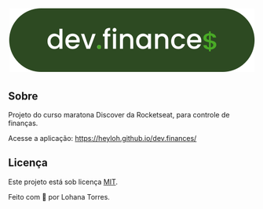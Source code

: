 <h1 align="center" >
  <img alt="dev.finances" title="dev.finances" src=".github/assets/logo.svg" />
</h1>

## Sobre

Projeto do curso maratona Discover da Rocketseat, para controle de finanças.

Acesse a aplicação: https://heyloh.github.io/dev.finances/

<!-- ## Tarefas

### 01 - Assistir aos cursos/aulas

- [x] Guia estelar de programação
- [x] Ambiente dev de outro mundo

### 02 - Assistir aos cursos/aulas

#### Revisão

##### HTML

- [ ] O guia estelar de HTML
- [ ] HTML que faz sentido para todos

##### CSS

- [ ] O guia estelar de css
- [ ] Nem tudo são pixels
- [ ] Uma caixa dentro da outra
- [ ] App bonito até nos textos

##### HTTP

- [ ] O guia estelar de HTTP

#### Preparação para a próxima aula

##### HTML

- [ ] Posso ver e ouvir o HTML
- [ ] Formulários de outro planeta

##### CSS

- [ ] Nem só de classes ou ID's -->

## Licença

Este projeto está sob licença [MIT](./LICENSE).

Feito com 💜 por Lohana Torres.
